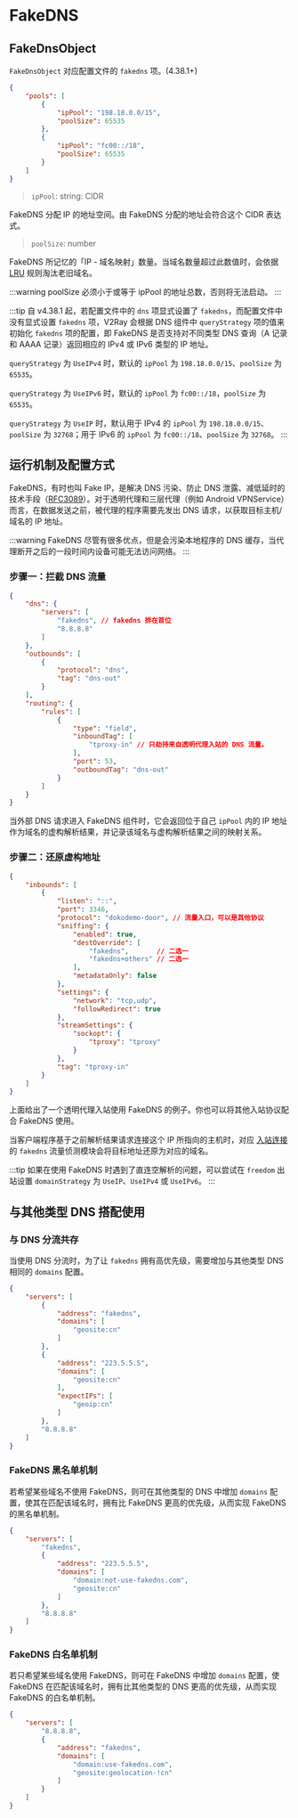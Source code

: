 # FakeDNS

## FakeDnsObject

`FakeDnsObject` 对应配置文件的 `fakedns` 项。(4.38.1+)

```json
{
    "pools": [
        {
            "ipPool": "198.18.0.0/15",
            "poolSize": 65535
        },
        {
            "ipPool": "fc00::/18",
            "poolSize": 65535
        }
    ]
}
```

> `ipPool`: string: CIDR

FakeDNS 分配 IP 的地址空间。由 FakeDNS 分配的地址会符合这个 CIDR 表达式。

> `poolSize`: number

FakeDNS 所记忆的「IP - 域名映射」数量。当域名数量超过此数值时，会依据 [LRU](https://en.wikipedia.org/wiki/Cache_replacement_policies#Least_recently_used_(LRU)) 规则淘汰老旧域名。

:::warning
poolSize 必须小于或等于 ipPool 的地址总数，否则将无法启动。
:::

:::tip
自 v4.38.1 起，若配置文件中的 `dns` 项显式设置了 `fakedns`，而配置文件中没有显式设置 `fakedns` 项，V2Ray 会根据 DNS 组件中 `queryStrategy` 项的值来初始化 `fakedns` 项的配置，即 FakeDNS 是否支持对不同类型 DNS 查询（A 记录和 AAAA 记录）返回相应的 IPv4 或 IPv6 类型的 IP 地址。

`queryStrategy` 为 `UseIPv4` 时，默认的 `ipPool` 为 `198.18.0.0/15`、`poolSize` 为 `65535`。

`queryStrategy` 为 `UseIPv6` 时，默认的 `ipPool` 为 `fc00::/18`，`poolSize` 为 `65535`。

`queryStrategy` 为 `UseIP` 时，默认用于 IPv4 的 `ipPool` 为 `198.18.0.0/15`、`poolSize` 为 `32768`；用于 IPv6 的 `ipPool` 为 `fc00::/18`、`poolSize` 为 `32768`。
:::

## 运行机制及配置方式

FakeDNS，有时也叫 Fake IP，是解决 DNS 污染、防止 DNS 泄露、减低延时的技术手段（[RFC3089](https://tools.ietf.org/html/rfc3089)）。对于透明代理和三层代理（例如 Android VPNService）而言，在数据发送之前，被代理的程序需要先发出 DNS 请求，以获取目标主机/域名的 IP 地址。

:::warning
FakeDNS 尽管有很多优点，但是会污染本地程序的 DNS 缓存，当代理断开之后的一段时间内设备可能无法访问网络。
:::

### 步骤一：拦截 DNS 流量

```json
{
    "dns": {
        "servers": [
            "fakedns", // fakedns 排在首位
            "8.8.8.8"
        ]
    },
    "outbounds": [
        {
            "protocol": "dns",
            "tag": "dns-out"
        }
    ],
    "routing": {
        "rules": [
            {
                "type": "field",
                "inboundTag": [
                    "tproxy-in" // 只劫持来自透明代理入站的 DNS 流量。
                ],
                "port": 53,
                "outboundTag": "dns-out"
            }
        ]
    }
}
```

当外部 DNS 请求进入 FakeDNS 组件时，它会返回位于自己 `ipPool` 内的 IP 地址作为域名的虚构解析结果，并记录该域名与虚构解析结果之间的映射关系。

### 步骤二：还原虚构地址

```json
{
    "inbounds": [
        {
            "listen": "::",
            "port": 3346,
            "protocol": "dokodemo-door", // 流量入口，可以是其他协议
            "sniffing": {
                "enabled": true,
                "destOverride": [
                    "fakedns",       // 二选一
                    "fakedns+others" // 二选一
                ],
                "metadataOnly": false
            },
            "settings": {
                "network": "tcp,udp",
                "followRedirect": true
            },
            "streamSettings": {
                "sockopt": {
                    "tproxy": "tproxy"
                }
            },
            "tag": "tproxy-in"
        }
    ]
}
```

上面给出了一个透明代理入站使用 FakeDNS 的例子。你也可以将其他入站协议配合 FakeDNS 使用。

当客户端程序基于之前解析结果请求连接这个 IP 所指向的主机时，对应 [入站连接](inbounds.md) 的 `fakedns` 流量侦测模块会将目标地址还原为对应的域名。

:::tip
如果在使用 FakeDNS 时遇到了直连空解析的问题，可以尝试在 `freedom` 出站设置 `domainStrategy` 为 `UseIP`、`UseIPv4` 或 `UseIPv6`。
:::

## 与其他类型 DNS 搭配使用

### 与 DNS 分流共存

当使用 DNS 分流时，为了让 `fakedns` 拥有高优先级，需要增加与其他类型 DNS 相同的 `domains` 配置。

```json
{
    "servers": [
        {
            "address": "fakedns",
            "domains": [
                "geosite:cn"
            ]
        },
        {
            "address": "223.5.5.5",
            "domains": [
                "geosite:cn"
            ],
            "expectIPs": [
                "geoip:cn"
            ]
        },
        "8.8.8.8"
    ]
}
```

### FakeDNS 黑名单机制

若希望某些域名不使用 FakeDNS，则可在其他类型的 DNS 中增加 `domains` 配置，使其在匹配该域名时，拥有比 FakeDNS 更高的优先级，从而实现 FakeDNS 的黑名单机制。

```json
{
    "servers": [
        "fakedns",
        {
            "address": "223.5.5.5",
            "domains": [
                "domain:not-use-fakedns.com",
                "geosite:cn"
            ]
        },
        "8.8.8.8"
    ]
}
```

### FakeDNS 白名单机制

若只希望某些域名使用 FakeDNS，则可在 FakeDNS 中增加 `domains` 配置，使 FakeDNS 在匹配该域名时，拥有比其他类型的 DNS 更高的优先级，从而实现 FakeDNS 的白名单机制。

```json
{
    "servers": [
        "8.8.8.8",
        {
            "address": "fakedns",
            "domains": [
                "domain:use-fakedns.com",
                "geosite:geolocation-!cn"
            ]
        }
    ]
}
```
